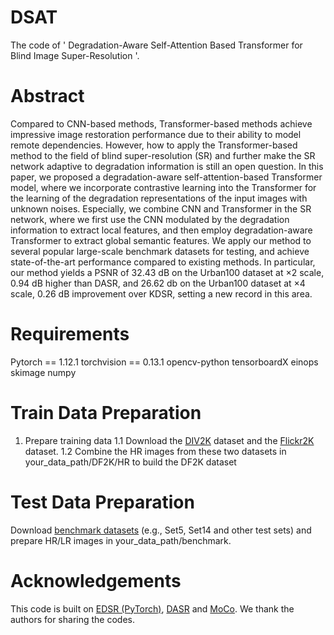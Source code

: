 # DSAT
The code of ' Degradation-Aware Self-Attention Based Transformer for Blind Image Super-Resolution '.

# Abstract
Compared to CNN-based methods, Transformer-based methods achieve impressive image restoration performance due to their ability to model remote dependencies. However, how to apply the Transformer-based method to the field of blind super-resolution (SR) and further make the SR network adaptive to degradation information is still an open question. In this paper, we proposed a degradation-aware self-attention-based Transformer model, where we incorporate contrastive learning into the Transformer for the learning of the degradation representations of the input images with unknown noises. Especially, we combine CNN and Transformer in the SR network, where we first use the CNN modulated by the degradation information to extract local features, and then employ degradation-aware Transformer to extract global semantic features. We apply our method to several popular large-scale benchmark datasets for testing, and achieve state-of-the-art performance compared to existing methods. In particular, our method yields a PSNR of 32.43 dB on the Urban100 dataset at  $\times$2 scale,  0.94 dB higher than  DASR, and 26.62 db on the Urban100 dataset at $\times$4 scale,  0.26 dB improvement over KDSR, setting a new record in this area.

# Requirements
Pytorch == 1.12.1
torchvision == 0.13.1
opencv-python
tensorboardX
einops
skimage
numpy

# Train Data Preparation
1. Prepare training data
1.1 Download the [DIV2K](https://data.vision.ee.ethz.ch/cvl/DIV2K/) dataset and the [Flickr2K](http://cv.snu.ac.kr/research/EDSR/Flickr2K.tar) dataset.
1.2 Combine the HR images from these two datasets in your_data_path/DF2K/HR to build the DF2K dataset

# Test Data Preparation
Download [benchmark datasets](https://github.com/xinntao/BasicSR/blob/a19aac61b277f64be050cef7fe578a121d944a0e/docs/Datasets.md) (e.g., Set5, Set14 and other test sets) and prepare HR/LR images in your_data_path/benchmark.

# Acknowledgements
This code is built on [EDSR (PyTorch)](https://github.com/sanghyun-son/EDSR-PyTorch), [DASR](https://github.com/The-Learning-And-Vision-Atelier-LAVA/DASR) and [MoCo](https://github.com/facebookresearch/moco). We thank the authors for sharing the codes.

